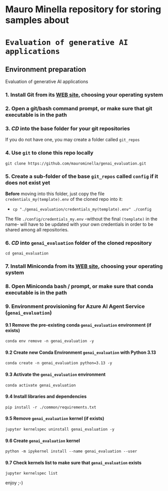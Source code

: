 # Mauro Minella repository for storing samples about<br/>
# `Evaluation of generative AI applications`

## Environment preparation
Evaluation of generative AI applications

### 1. Install Git from its [WEB site](https://git-scm.com/downloads), choosing your operating system

### 2. Open a git/bash command prompt, or make sure that git executable is in the path

### 3. ***CD*** into the base folder for your git repositories
If you do not have one, you may create a folder called `git_repos`

### 4. Use `git` to clone this repo locally
```git clone https://github.com/maurominella/genai_evaluation.git```

### 5. Create a sub-folder of the base `git_repos` called `config` if it does not exist yet
**Before** moving into this folder, just copy the file `credentials_my(template).env` of the cloned repo into it:<br/>
- ```cp "./genai_evaluation/credentials_my(template).env" ./config```

The file `./config/credentials_my.env` -without the final `(template)` in the name- will have to be updated with your own credentials in order to be shared among all repositories.

### 6. ***CD*** into `genai_evaluation` folder of the cloned repository
```cd genai_evaluation```

### 7. Install Miniconda from its [WEB site](https://www.anaconda.com/docs/getting-started/miniconda/install), choosing your operating system

### 8. Open Miniconda bash / prompt, or make sure that conda executable is in the path

### 9. Environment provisioning for Azure AI Agent Service (`genai_evaluation`)

#### 9.1 Remove the pre-existing conda `genai_evaluation` environment (if exists)
```conda env remove -n genai_evaluation -y```

#### 9.2 Create new Conda Environment `genai_evaluation` with Python 3.13
```conda create -n genai_evaluation python=3.13 -y```

#### 9.3 Activate the `genai_evaluation` environment
```conda activate genai_evaluation```

#### 9.4 Install libraries and dependencies
```pip install -r ./common/requirements.txt```

#### 9.5 Remove `genai_evaluation` kernel (if exists)
```jupyter kernelspec uninstall genai_evaluation -y```

#### 9.6 Create `genai_evaluation` kernel 
```python -m ipykernel install --name genai_evaluation --user```

#### 9.7 Check kernels list to make sure that `genai_evaluation` exists
```jupyter kernelspec list```



enjoy ;-)

